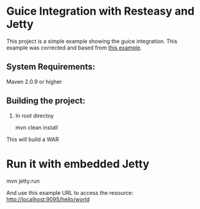 # Guice Integration with Resteasy and Jetty

This project is a simple example showing the guice integration. This example was corrected and based from [this example](https://github.com/resteasy/Resteasy/tree/3.0.16.Final/jaxrs/examples/guice-hello).

## System Requirements:

Maven 2.0.9 or higher

## Building the project:

 1. In root directoy
    
    mvn clean install

This will build a WAR

# Run it with embedded Jetty

   mvn jetty:run

And use this example URL to access the resource: [http://localhost:9095/hello/world](http://localhost:9095/hello/world)
